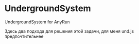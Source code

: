 # UndergroundSystem
UndergroundSystem for AnyRun

Здесь два подхода для решения этой задачи, для меня und.js предпочтительнее